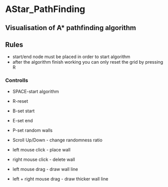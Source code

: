 # AStar_PathFinding

## Visualisation of A* pathfinding algorithm
## Rules
- start/end node must be placed in order to start algorithm
- after the algorithm finish working you can only reset the grid by pressing R

### Controlls

- SPACE-start algorithm
- R-reset
- B-set start
- E-set end
- P-set random walls

- Scroll Up/Down - change randomness ratio
- left mouse click - place wall
- right mouse click - delete wall
- left mouse drag - draw wall line
- left + right mouse drag - draw thicker wall line
